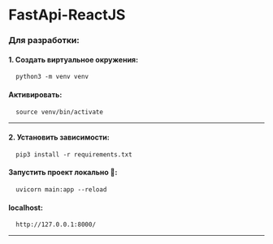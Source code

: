 # FastApi-ReactJS

<h3>Для разработки:</h3>

#### 1. Создать виртуальное окружения:
      python3 -m venv venv
#### Активировать:
      source venv/bin/activate
<hr>

#### 2. Установить зависимости:
      pip3 install -r requirements.txt
#### Запустить проект локально &#129300;:
      uvicorn main:app --reload
#### localhost:
      http://127.0.0.1:8000/
<hr>
